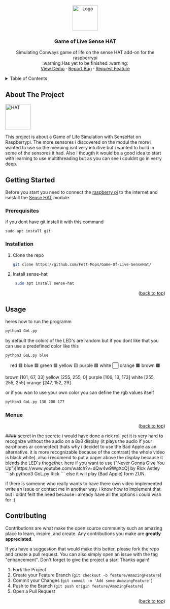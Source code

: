 <a name="readme-top"></a>
<br />
<div align="center">
  <a href="https://github.com/Fett-Mops/Game-Of-Live-SenseHat">
    <img src="logo.png" alt="Logo" width="80" height="80">
  </a>

  <h3 align="center">Game of Live Sense HAT</h3>

  <p align="center">
   Simulating Conways game of life on the sense HAT add-on for the raspberrypi
   <br/>
   :warning:Has yet to be finished :warning:
    <br />
    <a href="https://github.com/Fett-Mops/Game-Of-Live-SenseHat">View Demo</a>
    ·
    <a href="https://github.com/Fett-Mops/Game-Of-Live-SenseHat/issues/new?labels=bug&template=bug-report---.md">Report Bug</a>
    ·
    <a href="https://github.com/Fett-Mops/Game-Of-Live-SenseHat/issues/new?labels=enhancement&template=feature-request---.md">Request Feature</a>
  </p>
</div>



<!-- TABLE OF CONTENTS -->
<details>
  <summary>Table of Contents</summary>
  <ol>
    <li>
      <a href="#about-the-project">About The Project</a>
    </li>
    <li>
      <a href="#getting-started">Getting Started</a>
      <ul>
        <li><a href="#prerequisites">Prerequisites</a></li>
        <li><a href="#installation">Installation</a></li>
      </ul>
    </li>
    <li>
     <a href="#usage">Usage</a>
        <li><a href="#menue">Menue</a></li>
    </li>
    <li><a href="#contributing">Contributing</a></li>


    +

  </ol>
</details>

<!-- ABOUT THE PROJECT -->
## About The Project

  <a href="https://github.com/othneildrew/Best-README-Template">
    <img src="images/il.png" alt="HAT" width="80" height="80">
  </a>

This project is about a Game of Life Simulation with SenseHat on Raspberrypi. The more sensores i discovered on the modul the more i wanted to use so the menuing isnt very intuitive but i wanted to build in some of the sensores it had. Also i thougth it would be a good idea to start with learning to use multithreading but as you can see i couldnt go in verry deep.

<!-- GETTING STARTED -->
## Getting Started

Before you start you need to connect the [raspberry pi](https://www.raspberrypi.com/products/raspberry-pi-4-model-b/) to the internet and isnstall the [Sense HAT](https://www.raspberrypi.com/products/sense-hat/) module.

### Prerequisites

if you dont have git install it with this command
  ```
  sudo apt install git
  ```

### Installation

1. Clone the repo
   ```sh
   git clone https://github.com/Fett-Mops/Game-Of-Live-SenseHat/
   ```
2. Install sense-hat
   ```sh
    sudo apt install sense-hat
   ```

<p align="right">(<a href="#readme-top">back to top</a>)</p>



<!-- USAGE EXAMPLES -->
## Usage
heres how to run the programm
```sh
python3 GoL.py
```
by default the colors of the LED's are random but if you dont like that you can use a predefined color like this

```sh
python3 GoL.py blue
```
<div align = "center">
  
   red 🟥
   blue 🟦
   green 🟩
   yellow 🟨
   purple 🟪
   white ⬜
   orange 🟧
   brown 🟫
 </div>
 brown [101, 67, 33]
 yellow [255, 255, 0]
 purple [106, 13, 173]
 white [255, 255, 255]
 orange [247, 152, 29]
 
or if you wan to use your own color you can define the rgb values itself
```sh
python3 GoL.py 130 200 177
```
### Menue
<p align="right">(<a href="#readme-top">back to top</a>)</p>
#### secret
in the secrete i would have done a rick roll yet it is very hard to recognize without the audio on a 8x8 display (it plays the audio if your earphones ar connected) 
thats why i decidet to use the Bad Apple as an alternative. it is more recognizable because of the contrast( the whole video is black white). also i recomend to put a paper above the display because it blends the LED's thogether.
here if you want to use ("Never Gonna Give You Up")[https://www.youtube.com/watch?v=dQw4w9WgXcQ] by Rick Astley
```sh
python3 GoL.py Rick
```
else it will play (Bad Apple) form ZUN.

if there is someone who really wants to have there own video implemented write an issue or contact me in another way. i know how to implement that but i didnt fellt the need because i already have all the options i could wish for :)






<!-- CONTRIBUTING -->
## Contributing

Contributions are what make the open source community such an amazing place to learn, inspire, and create. Any contributions you make are **greatly appreciated**.

If you have a suggestion that would make this better, please fork the repo and create a pull request. You can also simply open an issue with the tag "enhancement".
Don't forget to give the project a star! Thanks again!

1. Fork the Project
2. Create your Feature Branch (`git checkout -b feature/AmazingFeature`)
3. Commit your Changes (`git commit -m 'Add some AmazingFeature'`)
4. Push to the Branch (`git push origin feature/AmazingFeature`)
5. Open a Pull Request

<p align="right">(<a href="#readme-top">back to top</a>)</p>
